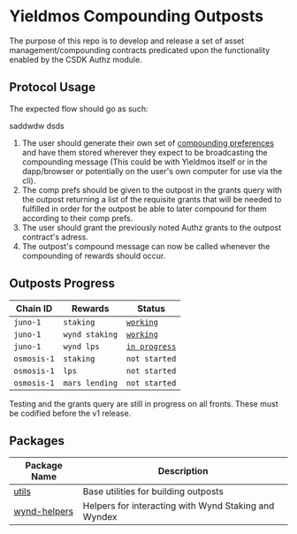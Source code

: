 # Yieldmos Compounding Outposts

The purpose of this repo is to develop and release a set of asset management/compounding contracts predicated upon the functionality enabled by the CSDK Authz module.

## Protocol Usage
The expected flow should go as such:

saddwdw
dsds
1. The user should generate their own set of [compounding preferences](./packages/utils/src/comp_prefs.rs) and have them stored wherever they expect to be broadcasting the compounding message (This could be with Yieldmos itself or in the dapp/browser or potentially on the user's own computer for use via the cli).
2. The comp prefs should be given to the outpost in the grants query with the outpost returning a list of the requisite grants that will be needed to fulfilled in order for the outpost be able to later compound for them according to their comp prefs.
3. The user should grant the previously noted Authz grants to the outpost contract's adress.
4. The outpost's compound message can now be called whenever the compounding of rewards should occur.

## Outposts Progress

| Chain ID    | Rewards        | Status                                        |
| ----------- | -------------- | --------------------------------------------- |
| `juno-1`    | `staking`      | [`working`](./contracts/junostake/README.md)  |
| `juno-1`    | `wynd staking` | [`working`](./contracts/wyndstake/README.md)  |
| `juno-1`    | `wynd lps`     | [`in progress`](./contracts/wyndlp/README.md) |
| `osmosis-1` | `staking`      | `not started`                                 |
| `osmosis-1` | `lps`          | `not started`                                 |
| `osmosis-1` | `mars lending` | `not started`                                 |

Testing and the grants query are still in progress on all fronts. These must be codified before the v1 release.

## Packages

| Package Name                                      | Description                                          |
| ------------------------------------------------- | ---------------------------------------------------- |
| [utils](./packages/utils/README.md)               | Base utilities for building outposts                 |
| [wynd-helpers](./packages/wynd-helpers/README.md) | Helpers for interacting with Wynd Staking and Wyndex |

